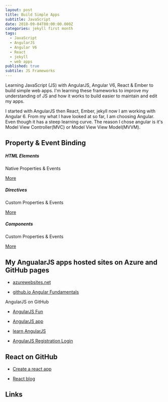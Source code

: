 ```yaml
---
layout: post
title: Build Simple Apps
subtitle: JavaScript
date: 2018-09-04T00:00:00.000Z
categories: jekyll first month
tags:
  - JavaScript
  - AngularJS
  - Angular V6
  - React
  - jekyll
  - web apps
published: true
subtile: JS Frameworks
---
```


Learning JavaScript (JS) with AngularJS, Angular V6, React & Ember to build simple web apps. I'm learning these frameworks to improve my understanding of JS and how it works to build easier to maintain and edit my apps. 

I started with AngularJS then React, Ember, jekyll now I am working with Angular 6. From my what I have looked at so far, I am choosing Angular. Even though it has a steep learning curve. The reason I chose angular is it's Model View Controller(MVC) or Model View View Model(MVVM).

<h2 class="text-center">Property & Event Binding</h2>
<div class="row mb-3">
  <div class="col-sm-4">
    <div class="card text-center">
      <div class="card-body post">
        <h5 class="card-title darkslateblue">HTML Elements</h5>
        <div class="post-text-btn">
        <p class="card-text">Native Properties & Events</p>
        <a href="#" class="btn btn-primary">More</a>
        </div>
      </div>
    </div>
  </div>
  <div class="col-sm-4">
    <div class="card text-center">
      <div class="card-body post">
        <h5 class="card-title mediumorchid">Directives</h5>
        <div class="post-text-btn">
        <p class="card-text">Custom Properties & Events</p>
        <a href="#" class="btn btn-primary">More</a>
        </div>
      </div>
    </div>
  </div>
    <div class="col-sm-4">
    <div class="card text-center">
      <div class="card-body post">
        <h5 class="card-title seagreen">Components</h5>
        <div class="post-text-btn">
        <p class="card-text">Custom Properties & Events</p>
        <a href="#" class="btn btn-primary">More</a>
        </div>
      </div>
    </div>
  </div>
</div>


<h2>My AngualarJS apps hosted sites on Azure and GitHub pages</h2>

- [azurewebsites.net](http://stefcakeangular.azurewebsites.net/#/list)

- [github.io Angular Fundamentals]( http://thewhitefox.github.io/Angular-Fundamentals/#/main)

AngularJS on GitHub

- [AngularJS Fun](https://github.com/theWhiteFox/AngularJS-Fun)

- [AngularJS app](https://github.com/theWhiteFox/angularjs-web-app)

- [learn AngularJS](https://github.com/theWhiteFox/learn-angularJS)

- [AngularJS Registration Login](https://github.com/theWhiteFox/angularjs-registration-login)

## React on GitHub

- [Create a react app](https://thewhitefox.github.io/create-react-app/)

- [React blog](https://github.com/theWhiteFox/reactjs-blog)

## Links
